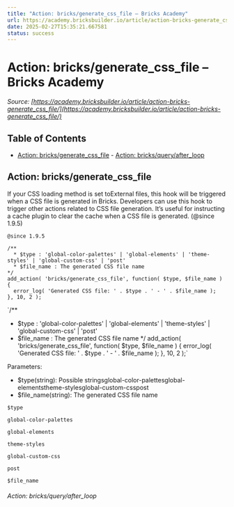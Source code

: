 ```yaml
---
title: "Action: bricks/generate_css_file – Bricks Academy"
url: https://academy.bricksbuilder.io/article/action-bricks-generate_css_file/
date: 2025-02-27T15:35:21.667581
status: success
---
```


# Action: bricks/generate_css_file – Bricks Academy

*Source: [https://academy.bricksbuilder.io/article/action-bricks-generate_css_file/](https://academy.bricksbuilder.io/article/action-bricks-generate_css_file/)*

## Table of Contents

- [Action: bricks/generate_css_file](#action-bricksgeneratecssfile)
        - [Action: bricks/query/after_loop](#action-bricksqueryafterloop)

## Action: bricks/generate_css_file

If your CSS loading method is set toExternal files, this hook will be triggered when a CSS file is generated in Bricks. Developers can use this hook to trigger other actions related to CSS file generation. It’s useful for instructing a cache plugin to clear the cache when a CSS file is generated. (@since 1.9.5)

`@since 1.9.5`

```
/**
  * $type : 'global-color-palettes' | 'global-elements' | 'theme-styles' | 'global-custom-css' | 'post'
  * $file_name : The generated CSS file name
*/
add_action( 'bricks/generate_css_file', function( $type, $file_name ) {
  error_log( 'Generated CSS file: ' . $type . ' - ' . $file_name );
}, 10, 2 );
```

`/**
  * $type : 'global-color-palettes' | 'global-elements' | 'theme-styles' | 'global-custom-css' | 'post'
  * $file_name : The generated CSS file name
*/
add_action( 'bricks/generate_css_file', function( $type, $file_name ) {
  error_log( 'Generated CSS file: ' . $type . ' - ' . $file_name );
}, 10, 2 );`

Parameters:

- $type(string): Possible stringsglobal-color-palettesglobal-elementstheme-stylesglobal-custom-csspost
- $file_name(string): The generated CSS file name

`$type`

`global-color-palettes`

`global-elements`

`theme-styles`

`global-custom-css`

`post`

`$file_name`

###### Action: bricks/query/after_loop


